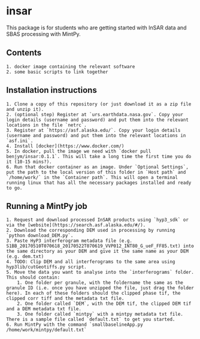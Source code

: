 # insar

This package is for students who are getting started with InSAR data and SBAS processing with MintPy.

## Contents
    1. docker image containing the relevant software
    2. some basic scripts to link together

## Installation instructions
    1. Clone a copy of this repository (or just download it as a zip file and unzip it).
    2. (optional step) Register at `urs.earthdata.nasa.gov`. Copy your login details (username and password) and put them into the relevant locations in the file `netrc`.
    3. Register at `https://asf.alaska.edu/`. Copy your login details (username and password) and put them into the relevant locations in `asf.ini`.
    4. Install [docker](https://www.docker.com/)
    5. In docker, pull the image we need with `docker pull benjym/insar:0.1.1`. This will take a long time the first time you do it (10-15 mins?).
    6. Run that docker container as an image. Under `Optional Settings`, put the path to the local version of this folder in `Host path` and `/home/work/` in the `Container path`. This will open a terminal running linux that has all the necessary packages installed and ready to go.

## Running a MintPy job
    1. Request and download processed InSAR products using `hyp3_sdk` or via the [website](https://search.asf.alaska.edu/#/).
    2. Download the corresponding DEM used in processing by running `python download_DEM.py`.
    3. Paste HyP3 interferogram metadata file (e.g. S1BB_20170510T070618_20170522T070619_VVP012_INT80_G_ueF_FF85.txt) into the same directory as your DEM and give it the same name as your DEM (e.g. dem.txt)
    4. TODO: Clip DEM and all interferograms to the same area using hyp3lib/cutGeotiffs.py script.
    5. Move the data you want to analyse into the `interferograms` folder. This should contain:
        1. One folder per granule, with the foldername the same as the granule ID (i.e. once you have unzipped the file, just drag the folder here). In each of these folders should the clipped phase tif, the clipped corr tiff and the metadata txt file.
        2. One folder called `DEM`, with the DEM tif, the clipped DEM tif and a DEM metadata txt file.
        3. One folder called `mintpy` with a mintpy metadata txt file. There is a sample file called `default.txt` to get you started.
    6. Run MintPy with the command `smallbaselineApp.py /home/work/mintpy/default.txt`
